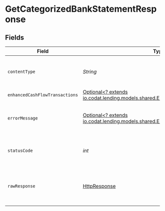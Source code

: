 # GetCategorizedBankStatementResponse


## Fields

| Field                                                                                                                                  | Type                                                                                                                                   | Required                                                                                                                               | Description                                                                                                                            |
| -------------------------------------------------------------------------------------------------------------------------------------- | -------------------------------------------------------------------------------------------------------------------------------------- | -------------------------------------------------------------------------------------------------------------------------------------- | -------------------------------------------------------------------------------------------------------------------------------------- |
| `contentType`                                                                                                                          | *String*                                                                                                                               | :heavy_check_mark:                                                                                                                     | HTTP response content type for this operation                                                                                          |
| `enhancedCashFlowTransactions`                                                                                                         | [Optional<? extends io.codat.lending.models.shared.EnhancedCashFlowTransactions>](../../models/shared/EnhancedCashFlowTransactions.md) | :heavy_minus_sign:                                                                                                                     | OK                                                                                                                                     |
| `errorMessage`                                                                                                                         | [Optional<? extends io.codat.lending.models.shared.ErrorMessage>](../../models/shared/ErrorMessage.md)                                 | :heavy_minus_sign:                                                                                                                     | Your `query` parameter was not correctly formed                                                                                        |
| `statusCode`                                                                                                                           | *int*                                                                                                                                  | :heavy_check_mark:                                                                                                                     | HTTP response status code for this operation                                                                                           |
| `rawResponse`                                                                                                                          | [HttpResponse<InputStream>](https://docs.oracle.com/en/java/javase/11/docs/api/java.net.http/java/net/http/HttpResponse.html)          | :heavy_check_mark:                                                                                                                     | Raw HTTP response; suitable for custom response parsing                                                                                |